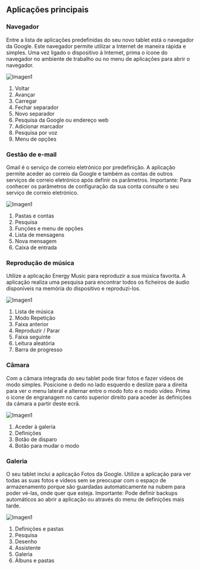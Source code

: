 ## Aplicações principais

### Navegador

Entre a lista de aplicações predefinidas do seu novo tablet está o navegador da Google. Este navegador permite utilizar a Internet de maneira rápida e simples. Uma vez ligado o dispositivo à Internet, prima o ícone do navegador no ambiente de trabalho ou no menu de aplicações para abrir o navegador.

![Imagen1](http://static.energysistem.com/images/manuals/42547/587cf874e3b05.jpg)

1. Voltar
2. Avançar
3. Carregar
4. Fechar separador
5. Novo separador
6. Pesquisa da Google ou endereço web
7. Adicionar marcador
8. Pesquisa por voz
9. Menu de opções

### Gestão de e-mail

Gmail é o serviço de correio eletrónico por predefinição. A aplicação permite aceder ao correio da Google e também as contas de outros serviços de correio eletrónico após definir os parâmetros. Importante: Para conhecer os parâmetros de configuração da sua conta consulte o seu serviço de correio eletrónico.

![Imagen1](http://static.energysistem.com/images/manuals/42547/587cf88c8069c.jpg)

1. Pastas e contas
2. Pesquisa
3. Funções e menu de opções
4. Lista de mensagens
5. Nova mensagem
6. Caixa de entrada

### Reprodução de música

Utilize a aplicação Energy Music para reproduzir a sua música favorita. A aplicação realiza uma pesquisa para encontrar todos os ficheiros de áudio disponíveis na memória do dispositivo e reproduzi-los.

![Imagen1](http://static.energysistem.com/images/manuals/42547/587cf8a621b11.jpg)

1. Lista de música
2. Modo Repetição
3. Faixa anterior
4. Reproduzir / Parar
5. Faixa seguinte
6. Leitura aleatória
7. Barra de progresso

### Câmara

Com a câmara integrada do seu tablet pode tirar fotos e fazer vídeos de modo simples. Posicione o dedo no lado esquerdo e deslize para a direita para ver o menu lateral e alternar entre o modo foto e o modo vídeo. Prima o ícone de engranagem no canto superior direito para aceder às definições da cámara a partir deste ecrã.

![Imagen1](http://static.energysistem.com/images/manuals/42547/587cf8d408863.jpg)

1. Aceder à galeria
2. Definições
3. Botão de disparo
4. Botão para mudar o modo

### Galeria

O seu tablet inclui a aplicação Fotos da Google. Utilize a aplicação para ver todas as suas fotos e vídeos sem se preocupar com o espaço de armazenamento porque são guardadas automaticamente na nubem para poder vé-las, onde quer que esteja. Importante: Pode definir backups automáticos ao abrir a aplicação ou através do menu de definições mais tarde.

![Imagen1](http://static.energysistem.com/images/manuals/42547/587cf90572c13.jpg)

1. Definições e pastas
2. Pesquisa
3. Desenho
4. Assistente
5. Galeria
6. Álbuns e pastas
